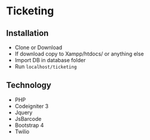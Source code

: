 # Ticketing

## Installation
- Clone or Download
- If download copy to Xampp/htdocs/ or anything else
- Import DB in database folder
- Run `localhost/ticketing`

## Technology
- PHP
- Codeigniter 3
- Jquery
- JsBarcode
- Bootstrap 4
- Twilio
